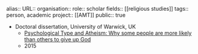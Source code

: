 alias::
URL::
organisation::
role:: scholar
fields:: [[religious studies]] 
tags:: person, academic
project:: [[AMT]] 
public:: true
- Doctoral dissertation, University of Warwick, UK
	- [Psychological Type and Atheism: Why some people are more likely than others to give up God](http://wrap.warwick.ac.uk/76588/1/WRAP_THESIS_Baker_2014.pdf)
	- 2015